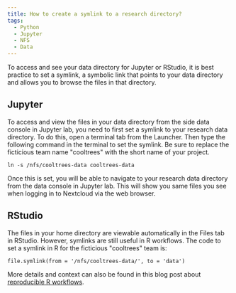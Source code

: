 ```yaml
---
title: How to create a symlink to a research directory?
tags:
  - Python
  - Jupyter
  - NFS
  - Data
---
```


To access and see your data directory for Jupyter or RStudio, it is best practice to set a symlink, a symbolic link that points to your data directory and allows you to browse the files in that directory.   

## Jupyter

To access and view the files in your data directory from the side data console in Jupyter lab, you need to first set a symlink to your research data directory.  To do this, open a terminal tab from the Launcher. Then type the following command in the terminal to set the symlink.  Be sure to replace the ficticious team name "cooltrees" with the short name of your project.  

```
ln -s /nfs/cooltrees-data cooltrees-data
```
Once this is set, you will be able to navigate to your research data directory from the data console in Jupyter lab.  This will show you same files you see when logging in to Nextcloud via the web browser. 

## RStudio

The files in your home directory are viewable automatically in the Files tab in RStudio.  However, symlinks are still useful in R workflows.  The code to set a symlink in R for the ficticious "cooltrees" team is: 

```
file.symlink(from = '/nfs/cooltrees-data/', to = 'data')
```

More details and context can also be found in this blog post about [reproducible R workflows](https://cyberhelp.sesync.org/blog/reproducible-r-workflow.html).  

